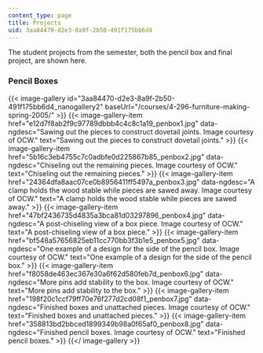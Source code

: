 ```yaml
---
content_type: page
title: Projects
uid: 3aa84470-d2e3-8a9f-2b50-491f175bb6d4
---
```


The student projects from the semester, both the pencil box and final project, are shown here.

### Pencil Boxes
{{< image-gallery id="3aa84470-d2e3-8a9f-2b50-491f175bb6d4_nanogallery2" baseUrl="/courses/4-296-furniture-making-spring-2005/" >}}
{{< image-gallery-item href="e12d7f8ab2f9c97789dbbb4c4c8c1a19_penbox1.jpg" data-ngdesc="Sawing out the pieces to construct dovetail joints. Image courtesy of OCW." text="Sawing out the pieces to construct dovetail joints." >}}
{{< image-gallery-item href="5b16c3eb4755c7c0adbfe0d225867b85_penbox2.jpg" data-ngdesc="Chiseling out the remaining pieces. Image courtesy of OCW." text="Chiseling out the remaining pieces." >}}
{{< image-gallery-item href="24364dfa8aac07ce0b8956411ff5497a_penbox3.jpg" data-ngdesc="A clamp holds the wood stable while pieces are sawed away. Image courtesy of OCW." text="A clamp holds the wood stable while pieces are sawed away." >}}
{{< image-gallery-item href="47bf2436735d4835a3bca81d03297896_penbox4.jpg" data-ngdesc="A post-chiseling view of a box piece. Image courtesy of OCW." text="A post-chiseling view of a box piece." >}}
{{< image-gallery-item href="bf548a57656825eb11cc770bb3f3b1e5_penbox5.jpg" data-ngdesc="One example of a design for the side of the pencil box. Image courtesy of OCW." text="One example of a design for the side of the pencil box." >}}
{{< image-gallery-item href="f8058de463ec367e30a6f62d580feb7d_penbox6.jpg" data-ngdesc="More pins add stability to the box. Image courtesy of OCW." text="More pins add stability to the box." >}}
{{< image-gallery-item href="198f20c1ccf79ff70e76f277d2cd08f1_penbox7.jpg" data-ngdesc="Finished boxes and unattached pieces. Image courtesy of OCW." text="Finished boxes and unattached pieces." >}}
{{< image-gallery-item href="358813bd2bbced1899349b98a0f65af0_penbox8.jpg" data-ngdesc="Finished pencil boxes. Image courtesy of OCW." text="Finished pencil boxes." >}}
{{</ image-gallery >}}
